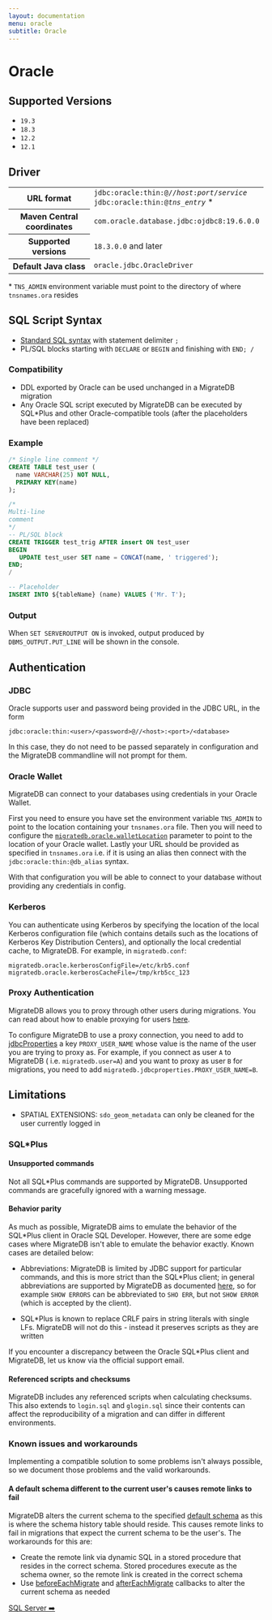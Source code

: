 ```yaml
---
layout: documentation
menu: oracle
subtitle: Oracle
---
```


# Oracle

## Supported Versions

- `19.3`
- `18.3`
- `12.2`
- `12.1`

## Driver

<table class="table">
    <tr>
        <th>URL format</th>
        <td>
            <code>jdbc:oracle:thin:@//<i>host</i>:<i>port</i>/<i>service</i></code><br>
            <code>jdbc:oracle:thin:@<i>tns_entry</i></code> *
        </td>
    </tr>
    <tr>
        <th>Maven Central coordinates</th>
        <td><code>com.oracle.database.jdbc:ojdbc8:19.6.0.0</code></td>
    </tr>
    <tr>
        <th>Supported versions</th>
        <td><code>18.3.0.0</code> and later</td>
    </tr>
    <tr>
        <th>Default Java class</th>
        <td><code>oracle.jdbc.OracleDriver</code></td>
    </tr>
</table>

\* `TNS_ADMIN` environment variable must point to the directory of where `tnsnames.ora` resides

## SQL Script Syntax

- [Standard SQL syntax](/migratedb/documentation/concepts/migrations#sql-based-migrations#syntax) with statement
  delimiter `;`
- PL/SQL blocks starting with `DECLARE` or `BEGIN` and finishing with `END; /`

### Compatibility

- DDL exported by Oracle can be used unchanged in a MigrateDB migration
- Any Oracle SQL script executed by MigrateDB can be executed by SQL*Plus and other Oracle-compatible tools (after the
  placeholders have been replaced)

### Example

```sql
/* Single line comment */
CREATE TABLE test_user (
  name VARCHAR(25) NOT NULL,
  PRIMARY KEY(name)
);

/*
Multi-line
comment
*/
-- PL/SQL block
CREATE TRIGGER test_trig AFTER insert ON test_user
BEGIN
   UPDATE test_user SET name = CONCAT(name, ' triggered');
END;
/

-- Placeholder
INSERT INTO ${tableName} (name) VALUES ('Mr. T');
```

### Output

When `SET SERVEROUTPUT ON` is invoked, output produced by `DBMS_OUTPUT.PUT_LINE` will be shown in the console.

## Authentication

### JDBC

Oracle supports user and password being provided in the JDBC URL, in the form

`jdbc:oracle:thin:<user>/<password>@//<host>:<port>/<database>`

In this case, they do not need to be passed separately in configuration and the MigrateDB commandline will not prompt
for them.

### Oracle Wallet

MigrateDB can connect to your databases using credentials in your Oracle Wallet.

First you need to ensure you have set the environment variable `TNS_ADMIN` to point to the location containing
your `tnsnames.ora` file. Then you will need to configure
the [`migratedb.oracle.walletLocation`](/migratedb/documentation/configuration/parameters/oracleWalletLocation) parameter to point
to the location of your Oracle wallet. Lastly your URL should be provided as specified in `tnsnames.ora` i.e. if it is
using an alias then connect with the `jdbc:oracle:thin:@db_alias` syntax.

With that configuration you will be able to connect to your database without providing any credentials in config.

### Kerberos

You can authenticate using Kerberos by specifying the location of the local Kerberos configuration file (which contains
details such as the locations of Kerberos Key Distribution Centers), and optionally the local credential cache, to
MigrateDB. For example, in `migratedb.conf`:

```properties
migratedb.oracle.kerberosConfigFile=/etc/krb5.conf
migratedb.oracle.kerberosCacheFile=/tmp/krb5cc_123
```

### Proxy Authentication

MigrateDB allows you to proxy through other users during migrations. You can read about how to enable proxying for
users [here](https://docs.oracle.com/cd/E11882_01/java.112/e16548/proxya.htm#JJDBC28352).

To configure MigrateDB to use a proxy connection, you need to add
to [jdbcProperties](/migratedb/documentation/configuration/parameters/jdbcProperties) a key `PROXY_USER_NAME` whose value is the
name of the user you are trying to proxy as. For example, if you connect as user `A` to MigrateDB (
i.e. `migratedb.user=A`) and you want to proxy as user `B` for migrations, you need to
add `migratedb.jdbcproperties.PROXY_USER_NAME=B`.

## Limitations

- SPATIAL EXTENSIONS: `sdo_geom_metadata` can only be cleaned for the user currently logged in

### SQL*Plus

#### Unsupported commands

Not all SQL*Plus commands are supported by MigrateDB. Unsupported commands are gracefully ignored with a warning
message.

#### Behavior parity

As much as possible, MigrateDB aims to emulate the behavior of the SQL*Plus client in Oracle SQL Developer. However,
there are some edge cases where MigrateDB isn't able to emulate the behavior exactly. Known cases are detailed below:

- Abbreviations: MigrateDB is limited by JDBC support for particular commands, and this is more strict than the
  SQL*Plus client; in general abbreviations are supported by MigrateDB as
  documented [here](https://docs.oracle.com/cd/B19306_01/server.102/b14357/ch12041.htm),
  so for example `SHOW ERRORS` can be abbreviated to `SHO ERR`, but not `SHOW ERROR` (which is accepted by the client).

- SQL*Plus is known to replace CRLF pairs in string literals with single LFs. MigrateDB will not do this - instead it
  preserves scripts as they are written

If you encounter a discrepancy between the Oracle SQL*Plus client and MigrateDB, let us know via the official support
email.

#### Referenced scripts and checksums

MigrateDB includes any referenced scripts when calculating checksums. This also extends to `login.sql` and `glogin.sql`
since their contents can affect the reproducibility of a migration and can differ in different environments.

### Known issues and workarounds

Implementing a compatible solution to some problems isn't always possible, so we document those problems and the valid
workarounds.

#### A default schema different to the current user's causes remote links to fail

MigrateDB alters the current schema to the
specified [default schema](/migratedb/documentation/configuration/parameters/defaultSchema) as this is where the schema history
table should reside. This causes remote links to fail in migrations that expect the current schema to be the user's. The
workarounds for this are:

- Create the remote link via dynamic SQL in a stored procedure that resides in the correct schema. Stored procedures
  execute as the schema owner, so the remote link is created in the correct schema
- Use [beforeEachMigrate](/migratedb/documentation/concepts/callbacks#beforeEachMigrate)
  and [afterEachMigrate](/migratedb/documentation/concepts/callbacks#afterEachMigrate) callbacks to alter the current schema as
  needed

<p class="next-steps">
    <a class="btn btn-primary" href="/migratedb/documentation/database/sqlserver">SQL Server ➡️</a>
</p>
